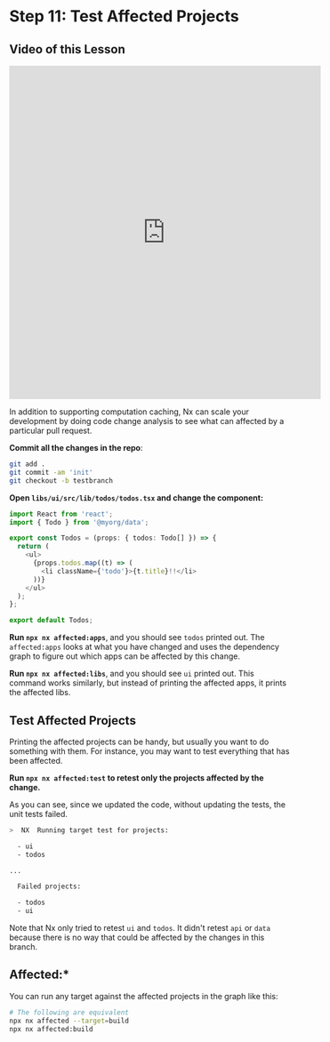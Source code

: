 # Step 11: Test Affected Projects

## Video of this Lesson

<iframe width="560" height="600" src="https://www.youtube.com/embed/_mBBFRjs01g" frameborder="0" allow="accelerometer; autoplay; encrypted-media; gyroscope; picture-in-picture" allowfullscreen></iframe>

In addition to supporting computation caching, Nx can scale your development by doing code change analysis to see what can affected by a particular pull request.

**Commit all the changes in the repo**:

```bash
git add .
git commit -am 'init'
git checkout -b testbranch
```

**Open `libs/ui/src/lib/todos/todos.tsx` and change the component:**

```typescript jsx
import React from 'react';
import { Todo } from '@myorg/data';

export const Todos = (props: { todos: Todo[] }) => {
  return (
    <ul>
      {props.todos.map((t) => (
        <li className={'todo'}>{t.title}!!</li>
      ))}
    </ul>
  );
};

export default Todos;
```

**Run `npx nx affected:apps`**, and you should see `todos` printed out. The `affected:apps` looks at what you have changed and uses the dependency graph to figure out which apps can be affected by this change.

**Run `npx nx affected:libs`**, and you should see `ui` printed out. This command works similarly, but instead of printing the affected apps, it prints the affected libs.

## Test Affected Projects

Printing the affected projects can be handy, but usually you want to do something with them. For instance, you may want to test everything that has been affected.

**Run `npx nx affected:test` to retest only the projects affected by the change.**

As you can see, since we updated the code, without updating the tests, the unit tests failed.

```bash
>  NX  Running target test for projects:

  - ui
  - todos

...

  Failed projects:

  - todos
  - ui
```

Note that Nx only tried to retest `ui` and `todos`. It didn't retest `api` or `data` because there is no way that could be affected by the changes in this branch.

## Affected:\*

You can run any target against the affected projects in the graph like this:

```bash
# The following are equivalent
npx nx affected --target=build
npx nx affected:build
```
